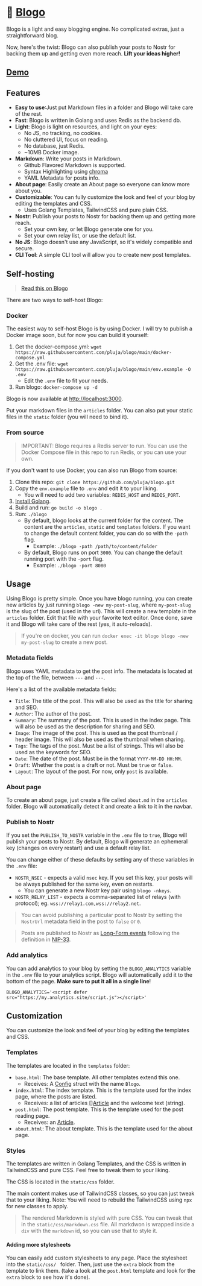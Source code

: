 # 🎈 [Blogo](https://blogo.site)

Blogo is a light and easy blogging engine. No complicated extras, just a straightforward blog. 

Now, here's the twist: Blogo can also publish your posts to Nostr for backing them up and getting even more reach. **Lift your ideas higher!**

## [Demo](https://blogo.site)

## Features

- **Easy to use**:Just put Markdown files in a folder and Blogo will take care of the rest.
- **Fast**: Blogo is written in Golang and uses Redis as the backend db.
- **Light**: Blogo is light on resources, and light on your eyes:
    - No JS, no tracking, no cookies.
    - No cluttered UI, focus on reading.
    - No database, just Redis.
    - ~10MB Docker image.
- **Markdown**: Write your posts in Markdown.
    - Github Flavored Markdown is supported.
    - Syntax Highlighting using [chroma](https://github.com/alecthomas/chroma)
    - YAML Metadata for posts info.
- **About page**: Easily create an About page so everyone can know more about you.
- **Customizable**: You can fully customize the look and feel of your blog by editing the templates and CSS.
    - Uses Golang Templates, TailwindCSS and pure plain CSS.
- **Nostr**: Publish your posts to Nostr for backing them up and getting more reach.
    - Set your own key, or let Blogo generate one for you.
    - Set your own relay list, or use the default list.
- **No JS**: Blogo doesn't use any JavaScript, so it's widely compatible and secure.
- **CLI Tool**: A simple CLI tool will allow you to create new post templates.

## Self-hosting

> [Read this on Blogo](https://blogo.site/p/installing-blogo)

There are two ways to self-host Blogo:

### Docker

The easiest way to self-host Blogo is by using Docker. I will try to publish a Docker image soon, but for now you can build it yourself:

1. Get the docker-compose.yml: `wget https://raw.githubusercontent.com/pluja/blogo/main/docker-compose.yml`
2. Get the .env file: `wget https://raw.githubusercontent.com/pluja/blogo/main/env.example -O .env`
    - Edit the `.env` file to fit your needs.
3. Run blogo: `docker-compose up -d`

Blogo is now available at [http://localhost:3000](http://localhost:3000).

Put your markdown files in the `articles` folder. You can also put your static files in the `static` folder (you will need to bind it).

### From source

> IMPORTANT: Blogo requires a Redis server to run. You can use the Docker Compose file in this repo to run Redis, or you can use your own.

If you don't want to use Docker, you can also run Blogo from source:

1. Clone this repo: `git clone https://github.com/pluja/blogo.git`
2. Copy the `env.example` file to `.env` and edit it to your liking.
    - You will need to add two variables: `REDIS_HOST` and `REDIS_PORT`.
3. [Install Golang](https://go.dev/doc/install).
4. Build and run: `go build -o blogo .`
5. Run: `./blogo`
    - By default, blogo looks at the current folder for the content. The content are the `articles`, `static` and `templates` folders. If you want to change the default content folder, you can do so with the `-path` flag.
        - Example: `./blogo -path /path/to/content/folder`
    - By default, Blogo runs on port `3000`. You can change the default running port with the `-port` flag.
        - Example: `./blogo -port 8080`

## Usage

Using Blogo is pretty simple. Once you have blogo running, you can create new articles by just running `blogo -new my-post-slug`, where `my-post-slug` is the slug of the post (used in the url). This will create a new template in the `articles` folder. Edit that file with your favorite text editor. Once done, save it and Blogo will take care of the rest (yes, it auto-reloads).

> If you're on docker, you can run `docker exec -it blogo blogo -new my-post-slug` to create a new post.

### Metadata fields

Blogo uses YAML metadata to get the post info. The metadata is located at the top of the file, between `---` and `---`.

Here's a list of the available metadata fields:

- `Title`: The title of the post. This will also be used as the title for sharing and SEO.
- `Author`: The author of the post.
- `Summary`: The summary of the post. This is used in the index page. This will also be used as the description for sharing and SEO.
- `Image`: The image of the post. This is used as the post thumbnail / header image. This will also be used as the thumbnail when sharing.
- `Tags`: The tags of the post. Must be a list of strings. This will also be used as the keywords for SEO.
- `Date`: The date of the post. Must be in the format `YYYY-MM-DD HH:MM`.
- `Draft`: Whether the post is a draft or not. Must be `true` or `false`.
- `Layout`: The layout of the post. For now, only `post` is available.

### About page

To create an about page, just create a file called `about.md` in the `articles` folder. Blogo will automatically detect it and create a link to it in the navbar.

### Publish to Nostr

If you set the `PUBLISH_TO_NOSTR` variable in the `.env` file to `true`, Blogo will publish your posts to Nostr. By default, Blogo will generate an ephemeral key (changes on every restart) and use a default relay list. 

You can change either of these defaults by setting any of these variables in the `.env` file:

- `NOSTR_NSEC` - expects a valid `nsec` key. If you set this key, your posts will be always published for the same key, even on restarts.
    - You can generate a new Nostr key pair using `blogo -nkeys`.
- `NOSTR_RELAY_LIST` - expects a comma-separated list of relays (with protocol); eg. `wss://relay1.com,wss://relay2.net`.

> You can avoid publishing a particular post to Nostr by setting the `NostrUrl` metadata field in the post to `false` or `0`.

> Posts are published to Nostr as [Long-Form events](https://github.com/nostr-protocol/nips/blob/master/23.md) following the definition in [NIP-33](https://github.com/nostr-protocol/nips/blob/master/33.md#referencing-and-tagging).

### Add analytics

You can add analytics to your blog by setting the `BLOGO_ANALYTICS` variable in the `.env` file to your analytics script. Blogo will automatically add it to the bottom of the page. **Make sure to put it all in a single line**!

```env
BLOGO_ANALYTICS='<script defer src="https://my.analytics.site/script.js"></script>'
```

## Customization

You can customize the look and feel of your blog by editing the templates and CSS. 

### Templates

The templates are located in the `templates` folder:

- `base.html`: The base template. All other templates extend this one.
    - Receives: A [Config](https://github.com/pluja/blogo/-/blob/main/blogo/models.go) struct with the name `Blogo`.
- `index.html`: The index template. This is the template used for the index page, where the posts are listed.
    - Receives: a list of articles [[]Article](https://github.com/pluja/blogo/-/blob/main/blogo/models.go) and the welcome text (string).
- `post.html`: The post template. This is the template used for the post reading page.
    - Receives: an [Article](https://github.com/pluja/blogo/-/blob/main/blogo/models.go).
- `about.html`: The about template. This is the template used for the about page.

### Styles

The templates are written in Golang Templates, and the CSS is written in TailwindCSS and pure CSS. Feel free to tweak them to your liking.

The CSS is located in the `static/css` folder. 

The main content makes use of TailwindCSS classes, so you can just tweak that to your liking. Note: You will need to rebuild the TailwindCSS using `npx` for new classes to apply.

> The rendered Markdown is styled with pure CSS. You can tweak that in the `static/css/markdown.css` file. All markdwon is wrapped inside a `div` with the `markdown` id, so you can use that to style it.

#### Adding more stylesheets

You can easily add custom stylesheets to any page. Place the stylesheet into the `static/css/ ` folder. Then, just use the `extra` block from the template to link them. (take a look at the `post.html` template and look for the `extra` block to see how it's done).
